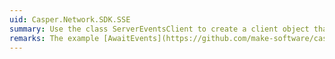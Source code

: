 ```yaml
---
uid: Casper.Network.SDK.SSE
summary: Use the class ServerEventsClient to create a client object that connects to the node's event stream.
remarks: The example [AwaitEvents](https://github.com/make-software/casper-net-sdk/blob/master/Docs/Examples/AwaitEvents/Program.cs) shows how to use the SSE client.
---
```

